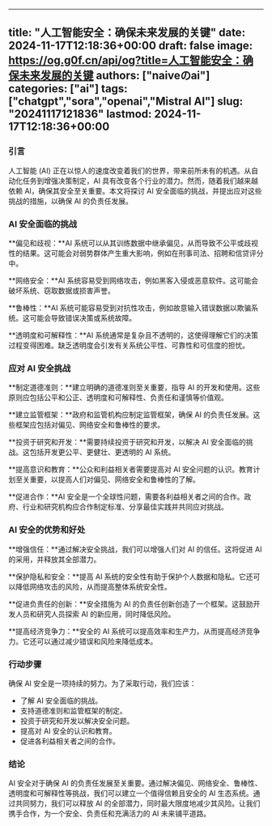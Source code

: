 
---
title: "人工智能安全：确保未来发展的关键"
date: 2024-11-17T12:18:36+00:00
draft: false
image: https://og.g0f.cn/api/og?title=人工智能安全：确保未来发展的关键
authors: ["naiveのai"]
categories: ["ai"]
tags: ["chatgpt","sora","openai","Mistral AI"]
slug: "20241117121836"
lastmod: 2024-11-17T12:18:36+00:00
---
### 引言

人工智能 (AI) 正在以惊人的速度改变着我们的世界，带来前所未有的机遇。从自动化任务到增强决策制定，AI 具有改变各个行业的潜力。然而，随着我们越来越依赖 AI，确保其安全至关重要。本文将探讨 AI 安全面临的挑战，并提出应对这些挑战的措施，以确保 AI 的负责任发展。

### AI 安全面临的挑战

**偏见和歧视：**AI 系统可以从其训练数据中继承偏见，从而导致不公平或歧视性的结果。这可能会对弱势群体产生重大影响，例如在刑事司法、招聘和信贷评分中。

**网络安全：**AI 系统容易受到网络攻击，例如黑客入侵或恶意软件。这可能会破坏系统、窃取数据或损害声誉。

**鲁棒性：**AI 系统可能容易受到对抗性攻击，例如故意输入错误数据以欺骗系统。这可能会导致错误决策或系统故障。

**透明度和可解释性：**AI 系统通常是复杂且不透明的，这使得理解它们的决策过程变得困难。缺乏透明度会引发有关系统公平性、可靠性和可信度的担忧。

### 应对 AI 安全挑战

**制定道德准则：**建立明确的道德准则至关重要，指导 AI 的开发和使用。这些原则应包括公平和公正、透明度和可解释性、负责任和谨慎等价值观。

**建立监管框架：**政府和监管机构应制定监管框架，确保 AI 的负责任发展。这些框架应包括对偏见、网络安全和鲁棒性的要求。

**投资于研究和开发：**需要持续投资于研究和开发，以解决 AI 安全面临的挑战。这包括开发更公平、更健壮、更透明的 AI 系统。

**提高意识和教育：**公众和利益相关者需要提高对 AI 安全问题的认识。教育计划至关重要，以提高人们对偏见、网络安全和鲁棒性的了解。

**促进合作：**AI 安全是一个全球性问题，需要各利益相关者之间的合作。政府、行业和研究机构应合作制定标准、分享最佳实践并共同应对挑战。

### AI 安全的优势和好处

**增强信任：**通过解决安全挑战，我们可以增强人们对 AI 的信任。这将促进 AI 的采用，并释放其全部潜力。

**保护隐私和安全：**提高 AI 系统的安全性有助于保护个人数据和隐私。它还可以降低网络攻击的风险，从而提高整体系统安全性。

**促进负责任的创新：**安全措施为 AI 的负责任创新创造了一个框架。这鼓励开发人员和研究人员探索 AI 的新应用，同时降低风险。

**提高经济竞争力：**安全的 AI 系统可以提高效率和生产力，从而提高经济竞争力。它还可以通过减少错误和风险来降低成本。

### 行动步骤

确保 AI 安全是一项持续的努力。为了采取行动，我们应该：

- 了解 AI 安全面临的挑战。
- 支持道德准则和监管框架的制定。
- 投资于研究和开发以解决安全问题。
- 提高对 AI 安全的认识和教育。
- 促进各利益相关者之间的合作。

### 结论

AI 安全对于确保 AI 的负责任发展至关重要。通过解决偏见、网络安全、鲁棒性、透明度和可解释性等挑战，我们可以建立一个值得信赖且安全的 AI 生态系统。通过共同努力，我们可以释放 AI 的全部潜力，同时最大限度地减少其风险。让我们携手合作，为一个安全、负责任和充满活力的 AI 未来铺平道路。